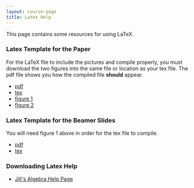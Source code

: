 ```yaml
---
layout: course-page
title: Latex Help
---
```


This page contains some resources for using LaTeX.

### Latex Template for the Paper
For the LaTeX file to include the pictures and compile properly, you must download the two figures into the same file or location as your tex file. The pdf file shows you how the compiled file **should** appear.
* [pdf](assets/latex/paper_template.pdf)
* [tex](assets/latex/paper_template.tex)
* [figure 1](assets/latex/momo.png)
* [figure 2](assets/latex/tungay.jpg)

### Latex Template for the Beamer Slides
You will need figure 1 above in order for the tex file to compile.
* [pdf](assets/latex/beamer_template.pdf)
* [tex](assets/latex/beamer_template.tex)

### Downloading Latex Help
* [Jill's Algebra Help Page](https://jrfaudree.github.io/latex/latex.html)

